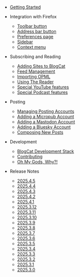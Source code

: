 - [Getting Started](/quickstart)

- Integration with Firefox

  - [Toolbar button](/browseraction)
  - [Address bar button](/pageaction)
  - [Preferences page](/options)
  - [Sidebar](/sidebar)
  - [Context menu](/contextmenu)

- Subscribing and Reading

  - [Adding Sites to BlogCat](/feeddiscovery)
  - [Feed Management](/feedmanagement)
  - [Importing OPML](/opml)
  - [Using The Reader](/reader)
  - [Special YouTube features](/youtube)
  - [Special Podcast features](/podcasts)

- Posting

  - [Managing Posting Accounts](/postingaccounts)
  - [Adding a Micropub Account](/micropub)
  - [Adding a Mastodon Account](/mastodon)
  - [Adding a Bluesky Account](/bluesky)
  - [Composing New Posts](/compose)

- Development

  - [BlogCat Development Stack](/development)
  - [Contributing](/contributing)
  - [Oh My Gods, Why?!](/why)

- Release Notes
  - [2025.4.5](/release-notes/2025.4.5)
  - [2025.4.4](/release-notes/2025.4.4)
  - [2025.4.3](/release-notes/2025.4.3)
  - [2025.4.2](/release-notes/2025.4.2)
  - [2025.4.1](/release-notes/2025.4.1)
  - [2025.3.12](/release-notes/2025.3.12)
  - [2025.3.11](/release-notes/2025.3.11)
  - [2025.3.10](/release-notes/2025.3.10)
  - [2025.3.9](/release-notes/2025.3.9)
  - [2025.3.8](/release-notes/2025.3.8)
  - [2025.3.7](/release-notes/2025.3.7)
  - [2025.3.6](/release-notes/2025.3.6)
  - [2025.3.5](/release-notes/2025.3.5)
  - [2025.3.4](/release-notes/2025.3.4)
  - [2025.3.3](/release-notes/2025.3.3)
  - [2025.3.2](/release-notes/2025.3.2)
  - [2025.3.1](/release-notes/2025.3.1)
  - [2025.3.0](/release-notes/2025.3.0)
